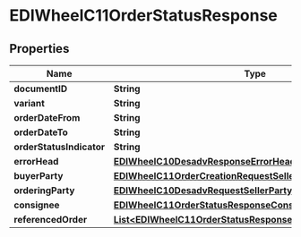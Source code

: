 

# EDIWheelC11OrderStatusResponse


## Properties

| Name | Type | Description | Notes |
|------------ | ------------- | ------------- | -------------|
|**documentID** | **String** |  |  |
|**variant** | **String** |  |  [optional] |
|**orderDateFrom** | **String** |  |  [optional] |
|**orderDateTo** | **String** |  |  [optional] |
|**orderStatusIndicator** | **String** |  |  [optional] |
|**errorHead** | [**EDIWheelC10DesadvResponseErrorHead**](EDIWheelC10DesadvResponseErrorHead.md) |  |  |
|**buyerParty** | [**EDIWheelC11OrderCreationRequestSellerParty**](EDIWheelC11OrderCreationRequestSellerParty.md) |  |  |
|**orderingParty** | [**EDIWheelC10DesadvRequestSellerParty**](EDIWheelC10DesadvRequestSellerParty.md) |  |  [optional] |
|**consignee** | [**EDIWheelC11OrderStatusResponseConsignee**](EDIWheelC11OrderStatusResponseConsignee.md) |  |  [optional] |
|**referencedOrder** | [**List&lt;EDIWheelC11OrderStatusResponseReferencedOrderInner&gt;**](EDIWheelC11OrderStatusResponseReferencedOrderInner.md) |  |  [optional] |



